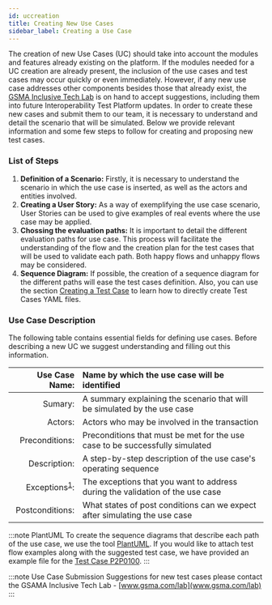 ```yaml
---
id: uccreation
title: Creating New Use Cases
sidebar_label: Creating a Use Case
---
```


The creation of new Use Cases (UC) should take into account the modules and features already existing on the platform. If the modules needed for a UC creation are already present, the inclusion of the use cases and test cases may occur quickly or even immediately. However, if any new use case addresses other components besides those that already exist, the [GSMA Inclusive Tech Lab](http://www.gsma.com/lab) is on hand to accept suggestions, including them into future Interoperability Test Platform updates. In order to create these new cases and submit them to our team, it is necessary to understand and detail the scenario that will be simulated. Below we provide relevant information and some few steps to follow for creating and proposing new test cases.

### List of Steps

1. **Definition of a Scenario:** Firstly, it is necessary to understand the scenario in which the use case is inserted, as well as the actors and entities involved.
2. **Creating a User Story:** As a way of exemplifying the use case scenario, User Stories can be used to give examples of real events where the use case may be applied.
3. **Chossing the evaluation paths:** It is important to detail the different evaluation paths for use case. This process will facilitate the understanding of the flow and the creation plan for the test cases that will be used to validate each path. Both happy flows and unhappy flows may be considered.
4. **Sequence Diagram:** If possible, the creation of a sequence diagram for the different paths will ease the test cases definition. Also, you can use the section [Creating a Test Case](uccreation) to learn how to directly create Test Cases YAML files.

### Use Case Description

The following table contains essential fields for defining use cases. Before describing a new UC we suggest understanding and filling out this information.

|Use Case Name:| Name by which the use case will be identified |
|-:|:-|
|Sumary:| A summary explaining the scenario that will be simulated by the use case |
|Actors:| Actors who may be involved in the transaction |
|Preconditions:| Preconditions that must be met for the use case to be successfully simulated |
|Description:| A step-by-step description of the use case's operating sequence |
|Exceptions<sup>[1](#exceptions)</sup>:| The exceptions that you want to address during the validation of the use case |
|Postconditions:| What states of post conditions can we expect after simulating the use case |

:::note PlantUML
To create the sequence diagrams that describe each path of the use case, we use the tool [PlantUML](https://plantuml.com/). If you would like to attach test flow examples along with the suggested test case, we have provided an example file for the [Test Case P2P0100](/files/diagrams/p2p0100.plantuml).
:::

:::note Use Case Submission
Suggestions for new test cases please contact the GSAMA Inclusive Tech Lab - [www.gsma.com/lab](www.gsma.com/lab)
:::
